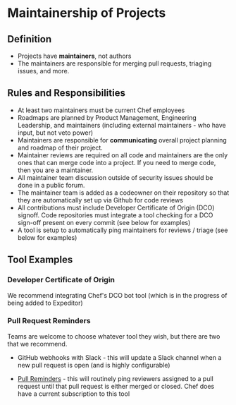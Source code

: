# Maintainership of Projects

## Definition
* Projects have **maintainers**, not authors
* The maintainers are responsible for merging pull requests, triaging issues, and more.

## Rules and Responsibilities
* At least two maintainers must be current Chef employees
* Roadmaps are planned by Product Management, Engineering Leadership, and maintainers (including external maintainers - who have input, but not veto power)
* Maintainers are responsible for **communicating** overall project planning and roadmap of their project.
* Maintainer reviews are required on all code and maintainers are the only ones that can merge code into a project. If you need to merge code, then you are a maintainer.
* All maintainer team discussion outside of security issues should be done in a public forum.
* The maintainer team is added as a codeowner on their repository so that they are automatically set up via Github for code reviews
* All contributions must include Developer Certificate of Origin (DCO) signoff. Code repositories must integrate a tool checking for a DCO sign-off present on every commit (see below for examples)
* A tool is setup to automatically ping maintainers for reviews / triage (see below for examples)

## Tool Examples

### Developer Certificate of Origin

We recommend integrating Chef's DCO bot tool (which is in the progress of being added to Expeditor)

### Pull Request Reminders

Teams are welcome to choose whatever tool they wish, but there are two that we recommend.

* GitHub webhooks with Slack - this will update a Slack channel when a new pull request is open (and is highly configurable)

* [Pull Reminders](https://pullreminders.com/) - this will routinely ping reviewers assigned to a pull request until that pull request is either merged or closed. Chef does have a current subscription to this tool
